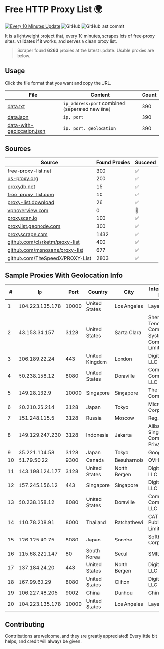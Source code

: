 
# Free HTTP Proxy List 🌍

[![Every 10 Minutes Update](https://github.com/mertguvencli/http-proxy-list/actions/workflows/main.yml/badge.svg?branch=main)](https://github.com/mertguvencli/http-proxy-list/actions/workflows/main.yml)
![GitHub](https://img.shields.io/github/license/mertguvencli/http-proxy-list)
![GitHub last commit](https://img.shields.io/github/last-commit/mertguvencli/http-proxy-list)

It is a lightweight project that, every 10 minutes, scrapes lots of free-proxy sites, validates if it works, and serves a clean proxy list.


> Scraper found **6263** proxies at the latest update. Usable proxies are below.

## Usage

Click the file format that you want and copy the URL.


|File|Content|Count|
|----|-------|-----|
|[data.txt](https://raw.githubusercontent.com/mertguvencli/http-proxy-list/main/proxy-list/data.txt)|`ip_address:port` combined (seperated new line)|390|
|[data.json](https://raw.githubusercontent.com/mertguvencli/http-proxy-list/main/proxy-list/data.json)|`ip, port`|390|
|[data-with-geolocation.json](https://raw.githubusercontent.com/mertguvencli/http-proxy-list/main/proxy-list/data-with-geolocation.json)|`ip, port, geolocation`|390|

## Sources

|Source|Found Proxies|Succeed|
|------|-------------|-------|
|[free-proxy-list.net](https://free-proxy-list.net)|300|✅|
|[us-proxy.org](https://www.us-proxy.org)|200|✅|
|[proxydb.net](http://proxydb.net)|15|✅|
|[free-proxy-list.com](https://free-proxy-list.com/?page=&port=&type%5B%5D=http&type%5B%5D=https&up_time=0&search=Search)|10|✅|
|[proxy-list.download](https://www.proxy-list.download/HTTP)|26|✅|
|[vpnoverview.com](https://vpnoverview.com/privacy/anonymous-browsing/free-proxy-servers)|0|🚫|
|[proxyscan.io](https://www.proxyscan.io)|100|✅|
|[proxylist.geonode.com](https://proxylist.geonode.com/api/proxy-list?limit=300&page=1&sort_by=lastChecked&sort_type=desc&protocols=http,https)|300|✅|
|[proxyscrape.com](https://api.proxyscrape.com/v2/?request=displayproxies&protocol=http&timeout=10000&country=all&ssl=all&anonymity=all)|1432|✅|
|[github.com/clarketm/proxy-list](https://raw.githubusercontent.com/clarketm/proxy-list/master/proxy-list-raw.txt)|400|✅|
|[github.com/monosans/proxy-list](https://raw.githubusercontent.com/monosans/proxy-list/main/proxies/http.txt)|677|✅|
|[github.com/TheSpeedX/PROXY-List](https://raw.githubusercontent.com/TheSpeedX/PROXY-List/master/http.txt)|2803|✅|


## Sample Proxies With Geolocation Info

|#|Ip|Port|Country|City|Internet Service Provider|
|-|--|----|-------|----|-------------------------|
|1|104.223.135.178|10000|United States|Los Angeles|LayerHost|
|2|43.153.34.157|3128|United States|Santa Clara|Shenzhen Tencent Computer Systems Company Limited|
|3|206.189.22.24|443|United Kingdom|London|DigitalOcean, LLC|
|4|50.238.158.12|8080|United States|Doraville|Comcast Cable Communications, LLC|
|5|149.28.132.9|10000|Singapore|Singapore|The Constant Company|
|6|20.210.26.214|3128|Japan|Tokyo|Microsoft Corporation|
|7|151.248.115.5|3128|Russia|Moscow|Reg.Ru|
|8|149.129.247.230|3128|Indonesia|Jakarta|Alibaba.com Singapore E-Commerce Private Limited|
|9|35.221.104.58|3128|Japan|Tokyo|Google LLC|
|10|51.79.50.22|9300|Canada|Beauharnois|OVH SAS|
|11|143.198.124.177|3128|United States|North Bergen|DigitalOcean, LLC|
|12|157.245.156.12|443|Singapore|Singapore|DigitalOcean, LLC|
|13|50.238.158.12|8080|United States|Doraville|Comcast Cable Communications, LLC|
|14|110.78.208.91|8000|Thailand|Ratchathewi|CAT Telecom Public Company Limited|
|15|126.125.40.75|8080|Japan|Sonobe|Softbank BB Corp.|
|16|115.68.221.147|80|South Korea|Seoul|SMILESERV|
|17|137.184.24.20|443|United States|North Bergen|DigitalOcean, LLC|
|18|167.99.60.29|8080|United States|Clifton|DigitalOcean, LLC|
|19|106.227.48.205|9002|China|Dunhou|China Telecom|
|20|104.223.135.178|10000|United States|Los Angeles|LayerHost|



## Contributing

Contributions are welcome, and they are greatly appreciated! Every
little bit helps, and credit will always be given.

